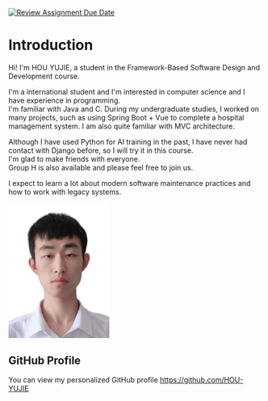 [![Review Assignment Due Date](https://classroom.github.com/assets/deadline-readme-button-22041afd0340ce965d47ae6ef1cefeee28c7c493a6346c4f15d667ab976d596c.svg)](https://classroom.github.com/a/0MOLbOcH)
# Introduction
Hi! I'm HOU YUJIE, a student in the Framework-Based Software Design and Development course.  

I'm a international student and I'm interested in computer science and I have experience in programming.  
I'm familiar with Java and C.
During my undergraduate studies, I worked on many projects, such as using Spring Boot + Vue to complete a hospital management system. I am also quite familiar with MVC architecture.  

Although I have used Python for AI training in the past, I have never had contact with Django before, so I will try it in this course.  
I'm glad to make friends with everyone.  
Group H is also available and please feel free to join us.  

I expect to learn a lot about modern software maintenance practices and how to work with legacy systems.  


<img src="image.jpg" width="200" />

## GitHub Profile

You can view my personalized GitHub profile https://github.com/HOU-YUJIE

